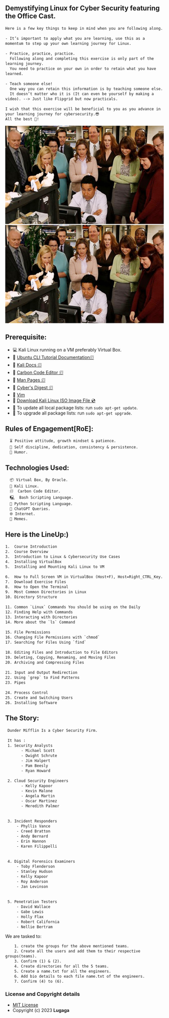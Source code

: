   ## Demystifying Linux for Cyber Security featuring the Office Cast.

    Here is a few key things to keep in mind when you are following along.

    - It’s important to apply what you are learning, use this as a momentum to step up your own learning journey for Linux.

    - Practice, practice, practice.
      Following along and completing this exercise is only part of the learning journey. 
      You need to practice on your own in order to retain what you have learned.

    - Teach someone else!
      One way you can retain this information is by teaching someone else. 
      It doesn’t matter who it is (It can even be yourself by making a video). --> Just like Flipgrid but now practicals.

    I wish that this exercise will be beneficial to you as you advance in your learning journey for cybersecurity.😎
    All the best 🚀!

  ![The Office](office_gh.jpg)![The Office](office_gh.jpg)

## Prerequisite:
   * 💻 Kali Linux running on a VM preferably Virtual Box.
   * 🔗 [Ubuntu CLI Tutorial Documentation🗊](https://ubuntu.com/tutorials/command-line-for-beginners)
   * 🔗 [Kali Docs 🗊](https://www.kali.org/docs/)
   * 🔗 [Carbon Code Editor 🗊](https://carbon.now.sh/)
   * 🔗 [Man Pages 🗊](https://www.kernel.org/doc/man-pages/)
   * 🔗 [Cyber's Digest 🗊](https://www.cybersdigest.com/)
   * 🔗 [Vim](https://www.vim.org/)
   * 🔗 [Download Kali Linux ISO Image File 💿](https://www.kali.org/get-kali/)
   * 🔼 To update all local package lists: run `sudo apt-get update`.
   * 🔼 To upgrade all package lists: run `sudo apt-get upgrade`.

   
## Rules of Engagement[RoE]:
      ⏳ Positive attitude, growth mindset & patience.
      🦾 Self discipline, dedication, consistency & persistence.
      🤪 Humor.

   
## Technologies Used:
      📦 Virtual Box, By Oracle.
      🐉 Kali Linux.
      🗊  Carbon Code Editor.
      🖳  Bash Scripting Language.
      🐍 Python Scripting Language.
      🤖 ChatGPT Queries.
      🌐 Internet.
      🤡 Memes.
   
   
## Here is the LineUp:)

    1.	Course Introduction
    2.	Course Overview
    3.	Introduction to Linux & Cybersecurity Use Cases
    4.	Installing VirtualBox
    5.	Installing and Mounting Kali Linux to VM

    6.	How to Full Screen VM in VirtualBox (Host+F), Host=Right_CTRL_Key.
    7.	Download Exercise Files
    8.	How to Open the Terminal
    9.	Most Common Directories in Linux
    10.	Directory Structure

    11.	Common `Linux` Commands You should be using on the Daily
    12.	Finding Help with Commands
    13.	Interacting with Directories
    14.	More about the `ls` Command

    15.	File Permissions
    16.	Changing File Permissions with `chmod`
    17.	Searching for Files Using `find`

    18.	Editing Files and Introduction to File Editors
    19.	Deleting, Copying, Renaming, and Moving Files
    20.	Archiving and Compressing Files

    21.	Input and Output Redirection
    22.	Using `grep` to Find Patterns
    23.	Pipes

    24.	Process Control
    25.	Create and Switching Users
    26.	Installing Software
    
## The Story:

     Dunder Mifflin Is a Cyber Security Firm.

     It has :
     1. Security Analysts
           - Michael Scott 
           - Dwight Schrute
           - Jim Halpert
           - Pam Beesly
           - Ryan Howard

     2. Cloud Security Engineers 
           - Kelly Kapoor
           - Kevin Malone
           - Angela Martin
           - Oscar Martinez
           - Meredith Palmer


     3. Incident Responders
         - Phyllis Vance
         - Creed Bratton
         - Andy Bernard 
         - Erin Hannon 
         - Karen Filippelli


     4. Digital Forensics Examiners
         - Toby Flenderson
         - Stanley Hudson
         - Kelly Kapoor
         - Roy Anderson
         - Jan Levinson


     5. Penetration Testers
         - David Wallace
         - Gabe Lewis
         - Holly Flax
         - Robert California
         - Nellie Bertram
   
  We are tasked to:
  
        1. create the groups for the above mentioned teams.
        2. Create all the users and add them to their respective groups(teams).
        3. Confirm (1) & (2).
        4. Create directories for all the 5 teams.
        5. Create a name.txt for all the engineers.
        6. Add bio details to each file name.txt of the engineers.
        7. Confirm (4) to (6).
   
  
   
### License and Copyright details

   * [MIT License](https://github.com/Lugaga/the_Linux_CLI_for_Cyber_Security/blob/main/LICENSE)
   * Copyright (c) 2023 **Lugaga**
    
